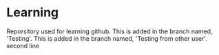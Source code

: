 # Learning
Reporsitory used for learning github. This is added in the branch named, 'Testing'. This is added in the branch named, 'Testing from other user'. 
second line
